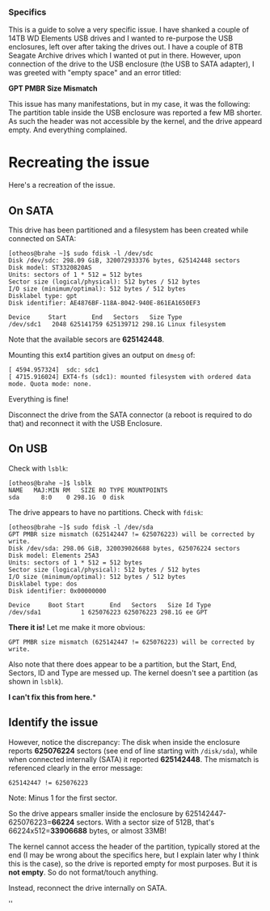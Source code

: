 ### Specifics
This is a guide to solve a very specific issue. I have shanked a couple of 14TB WD Elements USB drives and I wanted to re-purpose the USB enclosures, left over after taking the drives out.
I have a couple of 8TB Seagate Archive drives which I wanted ot put in there.
However, upon connection of the drive to the USB enclosure (the USB to SATA adapter), I was greeted with "empty space" and an error titled:

**GPT PMBR Size Mismatch**

This issue has many manifestations, but in my case, it was the following: 
The partition table inside the USB enclosure was reported a few MB shorter. As such the header was not accessible by the kernel, and the drive appeard empty. And everything complained.

# Recreating the issue

Here's a recreation of the issue. 

## On SATA
This drive has been partitioned and a filesystem has been created while connected on SATA:

~~~
[otheos@brahe ~]$ sudo fdisk -l /dev/sdc
Disk /dev/sdc: 298.09 GiB, 320072933376 bytes, 625142448 sectors
Disk model: ST3320820AS     
Units: sectors of 1 * 512 = 512 bytes
Sector size (logical/physical): 512 bytes / 512 bytes
I/O size (minimum/optimal): 512 bytes / 512 bytes
Disklabel type: gpt
Disk identifier: AE4876BF-118A-8042-940E-861EA1650EF3

Device     Start       End   Sectors   Size Type
/dev/sdc1   2048 625141759 625139712 298.1G Linux filesystem
~~~

Note that the available secors are **625142448**. 

Mounting this ext4 partition gives an output on ```dmesg``` of:

~~~
[ 4594.957324]  sdc: sdc1
[ 4715.916024] EXT4-fs (sdc1): mounted filesystem with ordered data mode. Quota mode: none.
~~~

Everything is fine!

Disconnect the drive from the SATA connector (a reboot is required to do that) and reconnect it with the USB Enclosure.

## On USB

Check with ```lsblk```:
~~~
[otheos@brahe ~]$ lsblk
NAME   MAJ:MIN RM   SIZE RO TYPE MOUNTPOINTS
sda      8:0    0 298.1G  0 disk 
~~~

The drive appears to have no partitions. 
Check with ```fdisk```:
~~~
[otheos@brahe ~]$ sudo fdisk -l /dev/sda
GPT PMBR size mismatch (625142447 != 625076223) will be corrected by write.
Disk /dev/sda: 298.06 GiB, 320039026688 bytes, 625076224 sectors
Disk model: Elements 25A3   
Units: sectors of 1 * 512 = 512 bytes
Sector size (logical/physical): 512 bytes / 512 bytes
I/O size (minimum/optimal): 512 bytes / 512 bytes
Disklabel type: dos
Disk identifier: 0x00000000

Device     Boot Start       End   Sectors   Size Id Type
/dev/sda1           1 625076223 625076223 298.1G ee GPT
~~~

**There it is!** Let me make it more obvious:

~~~
GPT PMBR size mismatch (625142447 != 625076223) will be corrected by write.
~~~

Also note that there does appear to be a partition, but the Start, End, Sectors, ID and Type are messed up. 
The kernel doesn't see a partition (as shown in ```lsblk```). 

**I can't fix this from here.***

## Identify the issue

However, notice the discrepancy: The disk when inside the enclosure reports **625076224** sectors (see end of line starting with ```/disk/sda```), while when connected internally (SATA) it reported **625142448**.
The mismatch is referenced clearly in the error message:
~~~
625142447 != 625076223
~~~

Note: Minus 1 for the first sector. 

So the drive appears smaller inside the enclosure by 625142447-625076223=**66224** sectors.
With a sector size of 512B, that's 66224x512=**33906688** bytes, or almost 33MB!

The kernel cannot access the header of the partition, typically stored at the end (I may be wrong about the specifics here, but I explain later why I think this is the case), so the drive is reported empty for most purposes. 
But it is **not empty**. So do not format/touch anything.

Instead, reconnect the drive internally on SATA.

''



